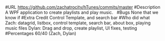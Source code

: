 #URL
https://github.com/zachatrocity/hTunes/commits/master
#Description
A WPF application to create playlists and play music.  
#Bugs
None that we know if
#Extra Credit
Control Template, and search bar
#Who did what
Zach: datagrid, listbox, control template, search bar, about box, playing music files
Dylan: Drag and drop, create playlist, UI fixes, testing
#Percentages
60/40 (Zach, Dylan)